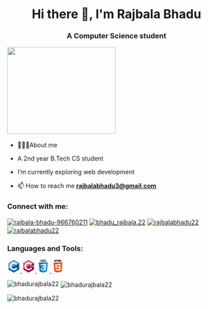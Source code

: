 <h1 align="center">Hi there 👋, I'm Rajbala Bhadu</h1>
<h3 align="center">A Computer Science student</h3>
<p align="left"> <img src="https://raw.githubusercontent.com/gist/ManulMax/2d20af60d709805c55fd784ca7cba4b9/raw/bcfeac7604f674ace63623106eb8bb8471d844a6/github.gif" height="200" width="250" /> </p>




- 👩🏻‍💻About me
- A 2nd year B.Tech CS student 
- I’m currently exploring web development 

- 📫 How to reach me **rajbalabhadu3@gmail.com**

<h3 align="left">Connect with me:</h3>
<p align="left">
<a href="https://linkedin.com/in/rajbala-bhadu-966760211" target="blank"><img align="center" src="https://cdn.icon-icons.com/icons2/2037/PNG/512/in_linked_linkedin_media_social_icon_124259.png" alt="rajbala-bhadu-966760211" height="25" width="25" /></a>
<a href="https://instagram.com/bhadu_rajbala.22" target="blank"><img align="center" src="https://th.bing.com/th/id/OIP.JtmXSh_uyZBaTg1eXd-NtgHaHa?pid=ImgDet&rs=1" alt="bhadu_rajbala.22" height="25" width="25" /></a>
<a href="https://www.hackerrank.com/rajbalabhadu22" target="blank"><img align="center" src="https://th.bing.com/th/id/OIP.aiEgvLjGCcSQTDnU42f8SAHaHa?pid=ImgDet&rs=1" alt="rajbalabhadu22" height="30" width="30" /></a>
<a href="https://www.leetcode.com/rajbalabhadu22" target="blank"><img align="center" src="https://leetcode.com/static/images/LeetCode_logo.png" alt="rajbalabhadu22" height="30" width="30" /></a>
</p>

<h3 align="left">Languages and Tools:</h3>
<p align="left"> <a href="https://www.cprogramming.com/" target="_blank" rel="noreferrer"> <img src="https://raw.githubusercontent.com/devicons/devicon/master/icons/c/c-original.svg" alt="c" width="30" height="30"/> </a> <a href="https://www.w3schools.com/cpp/" target="_blank" rel="noreferrer"> <img src="https://raw.githubusercontent.com/devicons/devicon/master/icons/cplusplus/cplusplus-original.svg" alt="cplusplus" width="30" height="30"/> </a> <a href="https://www.w3schools.com/css/" target="_blank" rel="noreferrer"> <img src="https://raw.githubusercontent.com/devicons/devicon/master/icons/css3/css3-original-wordmark.svg" alt="css3" width="30" height="30"/> </a> <a href="https://www.w3.org/html/" target="_blank" rel="noreferrer"> <img src="https://raw.githubusercontent.com/devicons/devicon/master/icons/html5/html5-original-wordmark.svg" alt="html5" width="30" height="30"/> </a> </p>

<p><img align="left" src="https://github-readme-stats.vercel.app/api/top-langs?username=bhadurajbala22&show_icons=true&locale=en&layout=compact" alt="bhadurajbala22" /></p>

<p>&nbsp;<img align="center" src="https://github-readme-stats.vercel.app/api?username=bhadurajbala22&show_icons=true&locale=en" alt="bhadurajbala22" /></p>

<p align="left"> <img src="https://komarev.com/ghpvc/?username=bhadurajbala22&label=Profile%20views&color=0e75b6&style=flat" alt="bhadurajbala22" /> </p>
